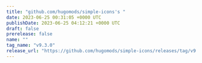 ```yaml
---
title: "github.com/hugomods/simple-icons's "
date: 2023-06-25 00:31:05 +0000 UTC
publishDate: 2023-06-25 04:12:21 +0000 UTC
draft: false
prerelease: false
name: ""
tag_name: "v9.3.0"
release_url: "https://github.com/hugomods/simple-icons/releases/tag/v9.3.0"
---
```




